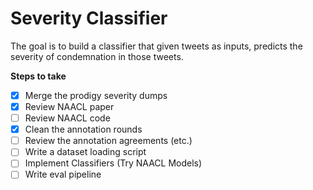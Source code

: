 # Severity Classifier


The goal is to build a classifier that given tweets as inputs, predicts the severity of condemnation in those tweets.

**Steps to take**

- [x] Merge the prodigy severity dumps
- [x] Review NAACL paper
- [ ] Review NAACL code
- [x] Clean the annotation rounds
- [ ] Review the annotation agreements (etc.)
- [ ] Write a dataset loading script
- [ ] Implement Classifiers (Try NAACL Models)
- [ ] Write eval pipeline
